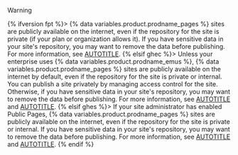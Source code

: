 > [!WARNING]
{% ifversion fpt %}> {% data variables.product.prodname_pages %} sites are publicly available on the internet, even if the repository for the site is private (if your plan or organization allows it). If you have sensitive data in your site's repository, you may want to remove the data before publishing. For more information, see [AUTOTITLE](/repositories/creating-and-managing-repositories/about-repositories#about-repository-visibility).
{% elsif ghec %}> Unless your enterprise uses {% data variables.product.prodname_emus %}, {% data variables.product.prodname_pages %} sites are publicly available on the internet by default, even if the repository for the site is private or internal. You can publish a site privately by managing access control for the site. Otherwise, if you have sensitive data in your site's repository, you may want to remove the data before publishing. For more information, see [AUTOTITLE](/repositories/creating-and-managing-repositories/about-repositories#about-repository-visibility) and [AUTOTITLE](/pages/getting-started-with-github-pages/changing-the-visibility-of-your-github-pages-site).
{% elsif ghes %}> If your site administrator has enabled Public Pages, {% data variables.product.prodname_pages %} sites are publicly available on the internet, even if the repository for the site is private or internal. If you have sensitive data in your site's repository, you may want to remove the data before publishing. For more information, see [AUTOTITLE](/admin/configuration/configuring-your-enterprise/configuring-github-pages-for-your-enterprise#enabling-public-sites-for-github-pages) and [AUTOTITLE](/repositories/creating-and-managing-repositories/about-repositories#about-repository-visibility).
{% endif %}
